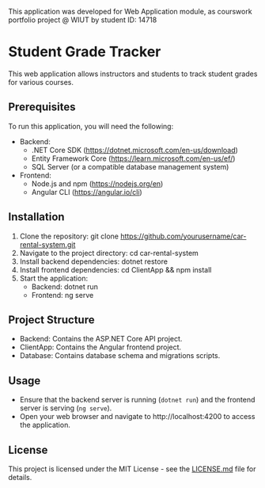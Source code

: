This application was developed for Web Application module, as courswork portfolio project @ WIUT by student ID: 14718

# Student Grade Tracker

This web application allows instructors and students to track student grades for various courses.

## Prerequisites

To run this application, you will need the following:

* Backend:
    * .NET Core SDK (https://dotnet.microsoft.com/en-us/download)
    * Entity Framework Core (https://learn.microsoft.com/en-us/ef/)
    * SQL Server (or a compatible database management system)
* Frontend:
    * Node.js and npm (https://nodejs.org/en)
    * Angular CLI (https://angular.io/cli)

## Installation

1. Clone the repository: git clone https://github.com/yourusername/car-rental-system.git
2. Navigate to the project directory: cd car-rental-system
3. Install backend dependencies: dotnet restore
4. Install frontend dependencies: cd ClientApp && npm install
5. Start the application:
   - Backend: dotnet run
   - Frontend: ng serve

## Project Structure

- Backend: Contains the ASP.NET Core API project.
- ClientApp: Contains the Angular frontend project.
- Database: Contains database schema and migrations scripts.

## Usage

- Ensure that the backend server is running (`dotnet run`) and the frontend server is serving (`ng serve`).
- Open your web browser and navigate to http://localhost:4200 to access the application.

## License

This project is licensed under the MIT License - see the [LICENSE.md](LICENSE.md) file for details.
